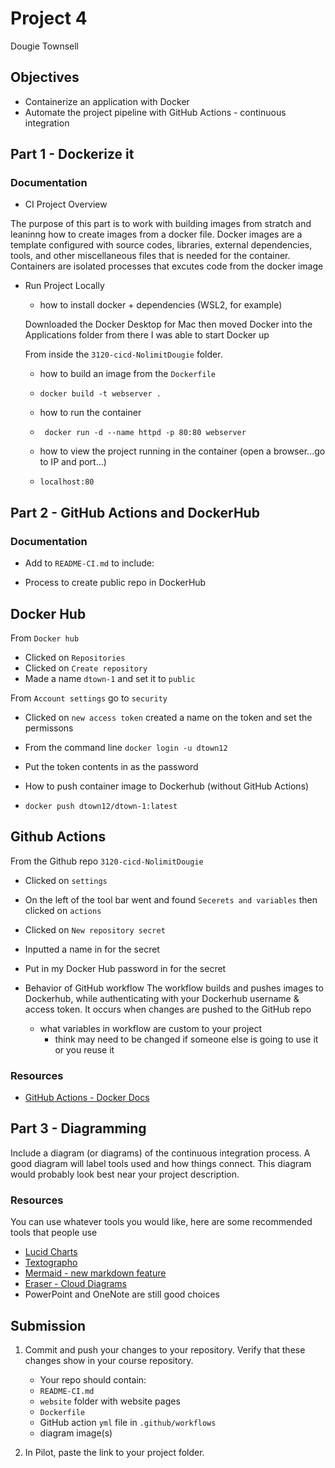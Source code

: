 # Project 4

Dougie Townsell 

## Objectives

- Containerize an application with Docker
- Automate the project pipeline with GitHub Actions - continuous integration

## Part 1 - Dockerize it

### Documentation

- CI Project Overview
 
The purpose of this part is to work with building images from stratch and leaninng how to create images from a docker file. Docker images are a template configured with source codes, libraries, external dependencies, tools, and other miscellaneous files that is needed for the container. Containers are isolated processes that excutes code from the docker image 
 
- Run Project Locally
  - how to install docker + dependencies (WSL2, for example)
  
  Downloaded the Docker Desktop for Mac then moved Docker into the Applications folder from there I was able to start Docker up
  
  From inside the `3120-cicd-NolimitDougie` folder.
  
  - how to build an image from the `Dockerfile`
  - `docker build -t webserver .`
  
  - how to run the container
  - ` docker run -d --name httpd -p 80:80 webserver`
  
  - how to view the project running in the container (open a browser...go to IP and port...)
  - `localhost:80`

## Part 2 - GitHub Actions and DockerHub

### Documentation

- Add to `README-CI.md` to include:

- Process to create public repo in DockerHub

## Docker Hub

From `Docker hub` 
 - Clicked on `Repositories`
 - Clicked on `Create repository`
 - Made a name `dtown-1` and set it to `public`

 From `Account settings` go to `security`
  - Clicked on `new access token` created a name on the token and set the permissons 
  - From the command line `docker login -u dtown12` 
  - Put the token contents in as the password 
  
- How to push container image to Dockerhub (without GitHub Actions)
 - `docker push dtown12/dtown-1:latest`

## Github Actions

From the Github repo `3120-cicd-NolimitDougie`

- Clicked on `settings`
- On the left of the tool bar went and found `Secerets and variables` then clicked on `actions`
- Clicked on `New repository secret`
- Inputted a name in for the secret
- Put in my Docker Hub password in for the secret

- Behavior of GitHub workflow
   The workflow builds and pushes images to Dockerhub, while authenticating with your Dockerhub username & access token. 
   It occurs when changes are pushed to the GitHub repo


  - what variables in workflow are custom to your project
    - think may need to be changed if someone else is going to use it or you reuse it

### Resources

- [GitHub Actions - Docker Docs](https://docs.docker.com/ci-cd/github-actions/)

## Part 3 - Diagramming

Include a diagram (or diagrams) of the continuous integration process.  A good diagram will label tools used and how things connect.  This diagram would probably look best near your project description.

### Resources

You can use whatever tools you would like, here are some recommended tools that people use

- [Lucid Charts](https://www.lucidchart.com/pages/)
- [Textographo](https://textografo.com/)
- [Mermaid - new markdown feature](https://github.blog/2022-02-14-include-diagrams-markdown-files-mermaid/)
- [Eraser - Cloud Diagrams](https://docs.tryeraser.com/docs/cloud-diagrams)
- PowerPoint and OneNote are still good choices

## Submission

1. Commit and push your changes to your repository. Verify that these changes show in your course repository.

   - Your repo should contain:
   - `README-CI.md`
   - `website` folder with website pages
   - `Dockerfile`
   - GitHub action `yml` file in `.github/workflows`
   - diagram image(s)

2. In Pilot, paste the link to your project folder.
